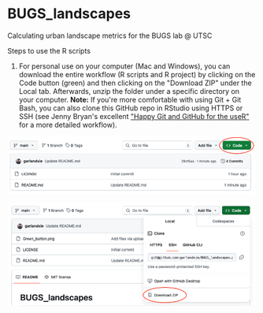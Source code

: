# BUGS_landscapes
Calculating urban landscape metrics for the BUGS lab @ UTSC

Steps to use the R scripts
1. For personal use on your computer (Mac and Windows), you can download the entire workflow (R scripts and R project) by clicking on the Code button (green) and then clicking on the "Download ZIP" under the Local tab. Afterwards, unzip the folder under a specific directory on your computer. **Note:** If you're more comfortable with using Git + Git Bash, you can also clone this GitHub repo in RStudio using HTTPS or SSH (see Jenny Bryan's excellent ["Happy Git and GitHub for the useR"](https://happygitwithr.com/) for a more detailed workflow).

![green button](Green_button.png)

![download zip](Download_zip.png)

